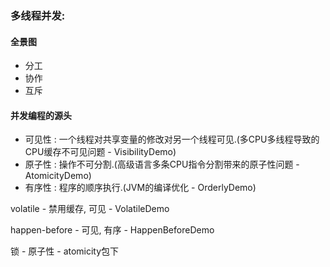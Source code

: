 ### 多线程并发:

#### 全景图

- 分工
- 协作
- 互斥

#### 并发编程的源头

- 可见性 : 一个线程对共享变量的修改对另一个线程可见.(多CPU多线程导致的CPU缓存不可见问题 - VisibilityDemo)
- 原子性 : 操作不可分割.(高级语言多条CPU指令分割带来的原子性问题 - AtomicityDemo)
- 有序性 : 程序的顺序执行.(JVM的编译优化 - OrderlyDemo)

volatile - 禁用缓存, 可见 - VolatileDemo

happen-before - 可见, 有序 - HappenBeforeDemo

锁 - 原子性 - atomicity包下   